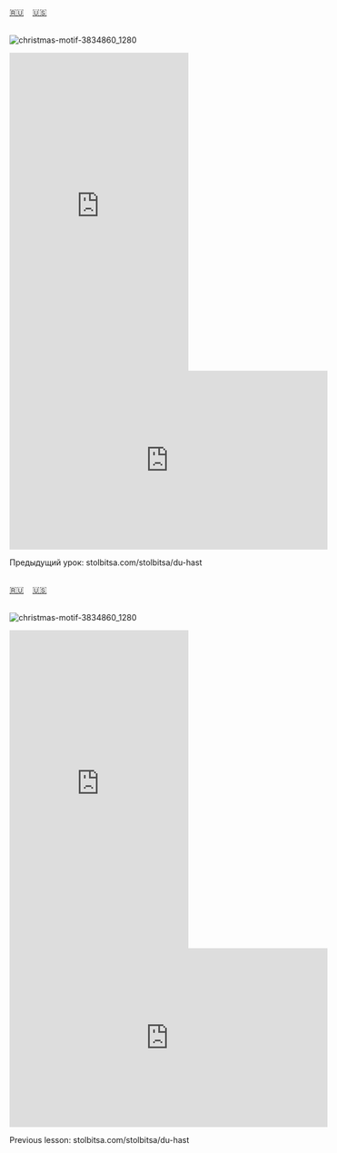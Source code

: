 <span id="ru"><a href='#ru'>🇷🇺</a> &nbsp;&nbsp;&nbsp;<a href='#en'>🇺🇸</a> &nbsp;&nbsp;&nbsp;</span><br><br>


![christmas-motif-3834860_1280](https://github.com/user-attachments/assets/5641be7b-f88b-4b77-8d14-793d630acd71)

<iframe width="315" height="560" src="https://www.youtube.com/embed/AKZcNuFd9kY" frameborder="0" allow="accelerometer; autoplay; clipboard-write; encrypted-media; gyroscope; picture-in-picture; web-share"allowfullscreen></iframe>
<iframe width="560" height="315" src="https://www.youtube.com/embed/xV6DZYCVvS4" frameborder="0" allow="accelerometer; autoplay; clipboard-write; encrypted-media; gyroscope; picture-in-picture; web-share"allowfullscreen></iframe>

Предыдущий урок: stolbitsa.com/stolbitsa/du-hast<br><br>

<span id="en"><a href='#ru'>🇷🇺</a> &nbsp;&nbsp;&nbsp;<a href='#en'>🇺🇸</a> &nbsp;&nbsp;&nbsp;</span><br><br>

![christmas-motif-3834860_1280](https://github.com/user-attachments/assets/5641be7b-f88b-4b77-8d14-793d630acd71)

<iframe width="315" height="560" src="https://www.youtube.com/embed/gAu8UcA267o" frameborder="0" allow="accelerometer; autoplay; clipboard-write; encrypted-media; gyroscope; picture-in-picture; web-share"allowfullscreen></iframe>
<iframe width="560" height="315" src="https://www.youtube.com/embed/u7-Tep_jiVE" frameborder="0" allow="accelerometer; autoplay; clipboard-write; encrypted-media; gyroscope; picture-in-picture; web-share"allowfullscreen></iframe>

Previous lesson: stolbitsa.com/stolbitsa/du-hast<br><br>

